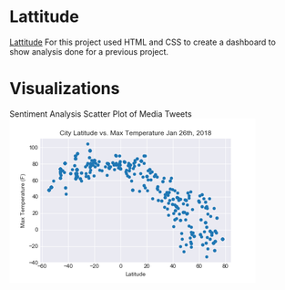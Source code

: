 # Lattitude
[Lattitude](https://swtsprt247.github.io/Lattitude/index.html)
For this project used HTML and CSS to create a dashboard to show analysis done for a previous project.


# Visualizations

Sentiment Analysis Scatter Plot of Media Tweets
![Latitude vs. Max Temperature](/assets/images/Fig1.png)
